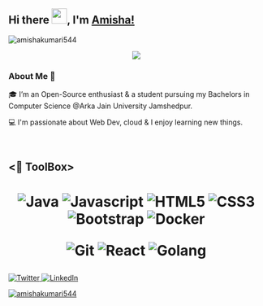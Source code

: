 
## Hi there <img src="https://raw.githubusercontent.com/MartinHeinz/MartinHeinz/master/wave.gif" width="30px">, I'm [Amisha!](https://amishak.netlify.app/) 

<p align="left"> <img src="https://komarev.com/ghpvc/?username=amishakumari544&label=Profile%20views&color=0e75b6&style=flat" alt="amishakumari544" /> </p>
<p align="center">
<!--   <a href="https://github.com/DenverCoder1/readme-typing-svg"> -->
    <img src="https://readme-typing-svg.herokuapp.com?color=E22FE4&width=380&height=45&lines=Open-Source+Enthusiast;Always+Learning+New+Things;Empowering+Others;Nice+To+Meet+You+...&center=true"></a>

</p>

### About Me 🚀
🎓 I’m an Open-Source enthusiast & a student pursuing my Bachelors in Computer Science @Arka Jain University Jamshedpur.


💻  I'm passionate about Web Dev, cloud & I enjoy learning new things.

</br>


## <🔩 ToolBox>  

<h1 align = "center">

![Java](https://img.shields.io/badge/-java-red?style=for-the-badge&logo=java&logoColor=black)
![Javascript](https://img.shields.io/badge/-javascript-FFED66?style=for-the-badge&logo=javascript&logoColor=black)
![HTML5](https://img.shields.io/badge/-html5-d9534f?style=for-the-badge&logo=html5&logoColor=white)
![CSS3](https://img.shields.io/badge/-css3-1572B6?style=for-the-badge&logo=css3&logoColor=white)
![Bootstrap](https://img.shields.io/badge/-bootstrap-5448C8?style=for-the-badge&logo=bootstrap&logoColor=white)
![Docker](https://img.shields.io/badge/-docker-0db7ed?style=for-the-badge&logo=docker&logoColor=white)
<!-- ![Kubernetes](https://img.shields.io/badge/-kubernetes-3970e4?style=for-the-badge&logo=kubernetes&logoColor=white) -->
![Git](https://img.shields.io/badge/-git-F1502F?style=for-the-badge&logo=git&logoColor=white)
![React](https://img.shields.io/badge/-react-050A30?style=for-the-badge&logo=react&logoColor=Blue)
![Golang](https://img.shields.io/badge/-golang-7EC8E3?style=for-the-badge&logo=go&logoColor=white)
</h1>

<a href="https://twitter.com/amishakumari544" target="_blank"><img alt="Twitter" title="Twitter" src="https://img.shields.io/badge/-Twitter-1DA1F2?style=for-the-badge&logo=twitter&logoColor=white"/>
</a> <a href="https://www.linkedin.com/in/amisha-kumari-936a37168/" target="_blank"><img alt="LinkedIn" title="LinkedIn" src="https://img.shields.io/badge/LinkedIn-%230077B5.svg?&style=for-the-badge&logo=linkedin&logoColor=white"/>
</a>

<p align="left"> <a href="https://twitter.com/amishakumari544" target="blank"><img src="https://img.shields.io/twitter/follow/amishakumari544?logo=twitter&style=for-the-badge" alt="amishakumari544" /></a> </p>

<!-- BLOG-POST-LIST:START -->
<!-- BLOG-POST-LIST:END -->


</p>
